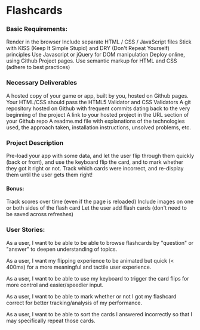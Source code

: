 # Flashcards

### Basic Requirements:

Render in the browser
Include separate HTML / CSS / JavaScript files
Stick with KISS (Keep It Simple Stupid) and DRY (Don't Repeat Yourself) principles
Use Javascript or jQuery for DOM manipulation
Deploy online, using Github Project pages.
Use semantic markup for HTML and CSS (adhere to best practices)


### Necessary Deliverables

A hosted copy of your game or app, built by you, hosted on Github pages.
Your HTML/CSS should pass the HTML5 Validator and CSS Validators
A git repository hosted on Github with frequent commits dating back to the very beginning of the project
A link to your hosted project in the URL section of your Github repo
A readme.md file with explanations of the technologies used, the approach taken, installation instructions, unsolved problems, etc.


### Project Description

Pre-load your app with some data, and let the user flip through them quickly (back or front), and use the keyboard flip the card, and to mark whether they got it right or not. Track which cards were incorrect, and re-display them until the user gets them right!

#### Bonus:

Track scores over time (even if the page is reloaded)
Include images on one or both sides of the flash card
Let the user add flash cards (don't need to be saved across refreshes)


### User Stories:

As a user, I want to be able to be able to browse flashcards by "question" or "answer" to deepen understanding of topics.

As a user, I want my flipping experience to be animated but quick (< 400ms) for a more meaningful and tactile user experience.

As a user, I want to be able to use my keyboard to trigger the card flips for more control and easier/speedier input.

As a user, I want to be able to mark whether or not I got my flashcard correct for better tracking/analysis of my performance.

As a user, I want to be able to sort the cards I answered incorrectly so that I may specifically repeat those cards.

